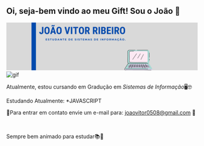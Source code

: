 ## Oi, seja-bem vindo ao meu Gift! Sou o João 👋


![banner](https://github.com/jvsribeiro/jvsribeiro/blob/main/GIFT%20(2).png)![gif](https://www.gamerview.com.br/wp-content/uploads/2019/12/mario-gif.gif)

Atualmente, estou cursando em Gradução em *Sistemas de Informação*🖥🤓

Estudando Atualmente:
*JAVASCRIPT




📩Para entrar em contato envie um e-mail para: joaovitor0508@gmail.com 📩

<a href="https://www.linkedin.com/in/joao-vitor-ribeiro-2a40511b7"><img src="https://img.shields.io/badge/LinkedIn-0077B5?style=for-the-badge&logo=linkedin&logoColor=white" alt=""> </a>

Sempre bem animado para estudar📚🚀


